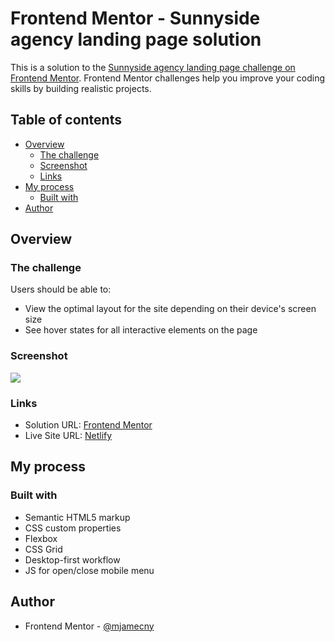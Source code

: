 # Frontend Mentor - Sunnyside agency landing page solution

This is a solution to the [Sunnyside agency landing page challenge on Frontend Mentor](https://www.frontendmentor.io/challenges/sunnyside-agency-landing-page-7yVs3B6ef). Frontend Mentor challenges help you improve your coding skills by building realistic projects.

## Table of contents

- [Overview](#overview)
  - [The challenge](#the-challenge)
  - [Screenshot](#screenshot)
  - [Links](#links)
- [My process](#my-process)
  - [Built with](#built-with)
- [Author](#author)

## Overview

### The challenge

Users should be able to:

- View the optimal layout for the site depending on their device's screen size
- See hover states for all interactive elements on the page

### Screenshot

![](https://i.imgur.com/uqlmBpn.png)

### Links

- Solution URL: [Frontend Mentor](https://www.frontendmentor.io/solutions/sunnyside-landing-page-qyJSL_h6vE)
- Live Site URL: [Netlify](https://fm-challenge-sunnyside-landing.netlify.app)

## My process

### Built with

- Semantic HTML5 markup
- CSS custom properties
- Flexbox
- CSS Grid
- Desktop-first workflow
- JS for open/close mobile menu

## Author

- Frontend Mentor - [@mjamecny](https://www.frontendmentor.io/profile/mjamecny)
